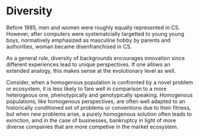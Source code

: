 # Diversity

Before 1985, men and women were roughly equally represented in CS. However, after computers were systematcially targetted to young young boys, normatively emphasized as masculine hobby by parents and authorities, woman became disenfranchised in CS.

As a general rule, diversity of backgrounds encourages innovation since different experiences lead to unique perspectives.  If one allows an extended analogy, this makes sense at the evolutionary level as well.  

Consider, when a homogenous population is confronted by a novel problem or ecosystem, it is less likely to fare well in comparison to a more heterogeous one, phenotypically and genotypically speaking.  Homogenous populations, like homogenous perspectives, are often well adapted to an historically conditioned set of problems or conventions due to their fitness, but when new problems arise, a purely homogenous solution often leads to exinction, amd in the case of businesses, bankruptcy in light of more diverse companies that are more competive in the market ecosystem.  